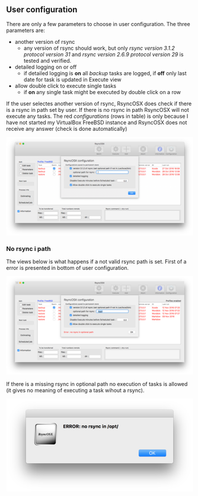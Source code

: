 ## User configuration

There are only a few parameters to choose in user configuration. The three parameters are:
 
 - another version of rsync
 	- any version of rsync should work, but only _rsync  version 3.1.2  protocol version 31_ and _rsync  version 2.6.9  protocol version 29_ is tested and verified. 
 - detailed logging on or off 
 	- if detailed logging is **on** all _backup_ tasks are logged, if **off** only last date for task is updated in Execute view
 - allow double click to execute single tasks
 	- if **on** any single task might be executed by double click on a row
 
If the user selectes another version of rsync, RsyncOSX does check if there is a rsync in path set by user. If there is no rsync in path RsyncOSX will not execute any tasks. The red _configurations_ (rows in table) is only because I have not started my VirtualBox FreeBSD instance and RsyncOSX does not receive any answer (check is done automatically)

![Schedule](screenshots/master/userconfig/user1.png)

### No rsync i path

The views below is what happens if a not valid rsync path is set. First of a error is presented in bottom of user configuration.

![Schedule](screenshots/master/userconfig/user2.png)

If there is a missing rsync in optional path no execution of tasks is allowed (it gives no meaning of executing a task wihout a rsync).

![Schedule](screenshots/master/userconfig/user3.png)
